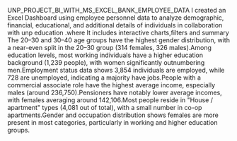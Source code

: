 UNP_PROJECT_BI_WITH_MS_EXCEL_BANK_EMPLOYEE_DATA
I created an Excel Dashboard using employee personnel data to analyze demographic, financial, educational, and additional details of individuals in collaboration with unp education .where It includes interactive charts,filters and summary
The 20–30 and 30–40 age groups have the highest gender distribution, with a near-even split in the 20–30 group (314 females, 326 males).Among education levels, most working individuals have a higher education background (1,239 people), with women significantly outnumbering men.Employment status data shows 3,854 individuals are employed, while 728 are unemployed, indicating a majority have jobs.People with a commercial associate role have the highest average income, especially males (around 236,750).Pensioners have notably lower average incomes, with females averaging around 142,106.Most people reside in "House / apartment" types (4,081 out of total), with a small number in co-op apartments.Gender and occupation distribution shows females are more present in most categories, particularly in working and higher education groups.




